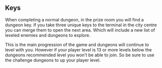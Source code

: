 ## Keys
When completing a normal dungeon, in the prize room you will find a dungeon key. If you take three unique keys to the terminal in the city centre you can merge them to open the next area. Which will include a new list of leveled enemies and dungeons to explore.  
  
This is the main progression of the game and dungeons will continue to level with you. However if your player level is 13 or more levels below the dungeons recommended level you won't be able to join. So be sure to use the challenge dungeons to up your player level.
